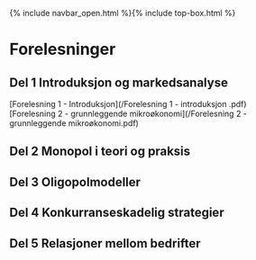 
{% include navbar_open.html %}{% include top-box.html %}

# Forelesninger

## Del 1 Introduksjon og markedsanalyse       
[Forelesning 1 - Introduksjon](/Forelesning 1 - introduksjon .pdf)
[Forelesning 2 - grunnleggende mikroøkonomi](/Forelesning 2 - grunnleggende mikroøkonomi.pdf)


## Del 2 Monopol i teori og praksis


## Del 3 Oligopolmodeller


## Del 4 Konkurranseskadelig strategier


## Del 5 Relasjoner mellom bedrifter


